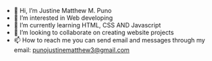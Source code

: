 - 👋 Hi, I’m Justine Matthew M. Puno
- 👀 I’m interested in Web developing
- 🌱 I’m currently learning HTML, CSS AND Javascript
- 💞️ I’m looking to collaborate on creating website projects
- 📫 How to reach me you can send email and messages through my email: punojustinematthew3@gmail.com

<!---
Jmpuno/Jmpuno is a ✨ special ✨ repository because its `README.md` (this file) appears on your GitHub profile.
You can click the Preview link to take a look at your changes.
--->
